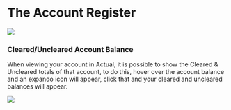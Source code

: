 # The Account Register

![](/img/accounts/budget-account-register.png)

### Cleared/Uncleared Account Balance

When viewing your account in Actual, it is possible to show the Cleared & Uncleared totals of that account, to do this, hover over the account balance and an expando icon will appear, click that and your cleared and uncleared balances will appear.

![](/img/accounts/cleared-uncleared-expand.png)
